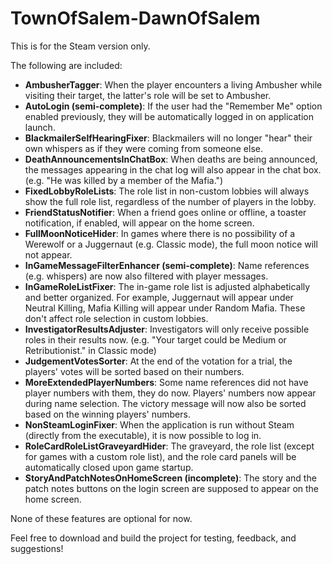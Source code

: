 # TownOfSalem-DawnOfSalem
This is for the Steam version only.

The following are included:
- **AmbusherTagger**: When the player encounters a living Ambusher while visiting their target, the latter's role will be set to Ambusher.
- **AutoLogin (semi-complete)**: If the user had the "Remember Me" option enabled previously, they will be automatically logged in on application launch.
- **BlackmailerSelfHearingFixer**: Blackmailers will no longer "hear" their own whispers as if they were coming from someone else.
- **DeathAnnouncementsInChatBox**: When deaths are being announced, the messages appearing in the chat log will also appear in the chat box. (e.g. "He was killed by a member of the Mafia.")
- **FixedLobbyRoleLists**: The role list in non-custom lobbies will always show the full role list, regardless of the number of players in the lobby.
- **FriendStatusNotifier**: When a friend goes online or offline, a toaster notification, if enabled, will appear on the home screen.
- **FullMoonNoticeHider**: In games where there is no possibility of a Werewolf or a Juggernaut (e.g. Classic mode), the full moon notice will not appear.
- **InGameMessageFilterEnhancer (semi-complete)**: Name references (e.g. whispers) are now also filtered with player messages.
- **InGameRoleListFixer**: The in-game role list is adjusted alphabetically and better organized. For example, Juggernaut will appear under Neutral Killing, Mafia Killing will appear under Random Mafia. These don't affect role selection in custom lobbies.
- **InvestigatorResultsAdjuster**: Investigators will only receive possible roles in their results now. (e.g. "Your target could be Medium or Retributionist." in Classic mode)
- **JudgementVotesSorter**: At the end of the votation for a trial, the players' votes will be sorted based on their numbers.
- **MoreExtendedPlayerNumbers**: Some name references did not have player numbers with them, they do now. Players' numbers now appear during name selection. The victory message will now also be sorted based on the winning players' numbers.
- **NonSteamLoginFixer**: When the application is run without Steam (directly from the executable), it is now possible to log in.
- **RoleCardRoleListGraveyardHider**: The graveyard, the role list (except for games with a custom role list), and the role card panels will be automatically closed upon game startup.
- **StoryAndPatchNotesOnHomeScreen (incomplete)**: The story and the patch notes buttons on the login screen are supposed to appear on the home screen.

None of these features are optional for now.

Feel free to download and build the project for testing, feedback, and suggestions!
